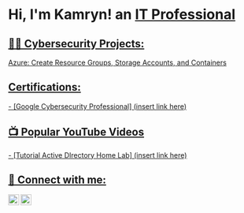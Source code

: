 <h1>Hi, I'm Kamryn! an <a href="https://www.linkedin.com/in/kamryn-mckinley-0a9044142?lipi=urn%3Ali%3Apage%3Ad_flagship3_profile_view_base_contact_details%3Bcf8kjflQRcSBOmscN32wFg%3D%3D"> IT Professional </h1>

<h2>👨‍💻 Cybersecurity Projects:</h2>
<a href=https://github.com/kamjamaya/azurecrashcourse"> Azure: Create Resource Groups, Storage Accounts, and Containers
  
<h2> Certifications: </h2>
- [Google Cybersecurity Professional] (insert link here)

<h2>📺 Popular YouTube Videos</h2>
- [Tutorial Active DIrectory Home Lab] (insert link here) 

<h2> 🤳 Connect with me:</h2>

[<img align="left" alt="JoshMadakor | YouTube" width="22px" src="https://cdn.jsdelivr.net/npm/simple-icons@v3/icons/youtube.svg" />][youtube]
[<img align="left" alt="JoshMadakor | LinkedIn" width="22px" src="https://cdn.jsdelivr.net/npm/simple-icons@v3/icons/linkedin.svg" />][linkedin]

[youtube]: https://www.youtube.com/c/joshmadakor
[linkedin]: https://linkedin.com/in/joshmadakor


